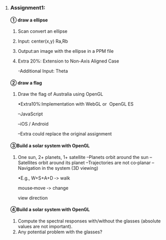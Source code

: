 1. ### Assignment1:

   #### ① draw a ellipse

   1. Scan convert an ellipse

   2. Input: center(x,y) Ra,Rb

   3. Output:an image with the ellipse in a PPM file

   4. Extra 20%: Extension to Non-Axis Aligned Case

      -Additional Input: Theta

   #### ② draw a flag

   1. Draw the flag of Australia using OpenGL 

      •Extra10%:Implementation with WebGL or  OpenGL ES 

      –JavaScript 

      –iOS / Android

      –Extra could replace the original assignment

   #### ③Build a solar system with OpenGL

   1. One sun, 2+ planets, 1+ satellite –Planets orbit around the sun –Satellites orbit around its planet –Trajectories are not co‐planar –Navigation in the system (3D viewing) 

      •E.g., W+S+A+D ‐> walk

      mouse‐move ‐> change 

      view direction
   #### ④Build a solar system with OpenGL

   1. Compute the spectral responses with/without the glasses (absolute values are not important).
   2. Any potential problem with the glasses?
